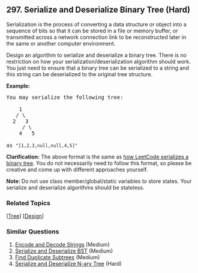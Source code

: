 <!--|This file generated by command(leetcode description); DO NOT EDIT.    |-->
<!--+----------------------------------------------------------------------+-->
<!--|@author    Openset <openset.wang@gmail.com>                           |-->
<!--|@link      https://github.com/openset                                 |-->
<!--|@home      https://github.com/openset/leetcode                        |-->
<!--+----------------------------------------------------------------------+-->

## 297. Serialize and Deserialize Binary Tree (Hard)

<p>Serialization is the process of converting a data structure or object into a sequence of bits so that it can be stored in a file or memory buffer, or transmitted across a network connection link to be reconstructed later in the same or another computer environment.</p>

<p>Design an algorithm to serialize and deserialize a binary tree. There is no restriction on how your serialization/deserialization algorithm should work. You just need to ensure that a binary tree can be serialized to a string and this string can be deserialized to the original tree structure.</p>

<p><strong>Example:&nbsp;</strong></p>

<pre>
You may serialize the following tree:

    1
   / \
  2   3
     / \
    4   5

as <code>&quot;[1,2,3,null,null,4,5]&quot;</code>
</pre>

<p><strong>Clarification:</strong> The above format is the same as <a href="/faq/#binary-tree">how LeetCode serializes a binary tree</a>. You do not necessarily need to follow this format, so please be creative and come up with different approaches yourself.</p>

<p><strong>Note:&nbsp;</strong>Do not use class member/global/static variables to store states. Your serialize and deserialize algorithms should be stateless.</p>


### Related Topics
[[Tree](https://github.com/openset/leetcode/tree/master/tag/tree/README.md)]
[[Design](https://github.com/openset/leetcode/tree/master/tag/design/README.md)]

### Similar Questions
  1. [Encode and Decode Strings](https://github.com/openset/leetcode/tree/master/problems/encode-and-decode-strings) (Medium)
  1. [Serialize and Deserialize BST](https://github.com/openset/leetcode/tree/master/problems/serialize-and-deserialize-bst) (Medium)
  1. [Find Duplicate Subtrees](https://github.com/openset/leetcode/tree/master/problems/find-duplicate-subtrees) (Medium)
  1. [Serialize and Deserialize N-ary Tree](https://github.com/openset/leetcode/tree/master/problems/serialize-and-deserialize-n-ary-tree) (Hard)
